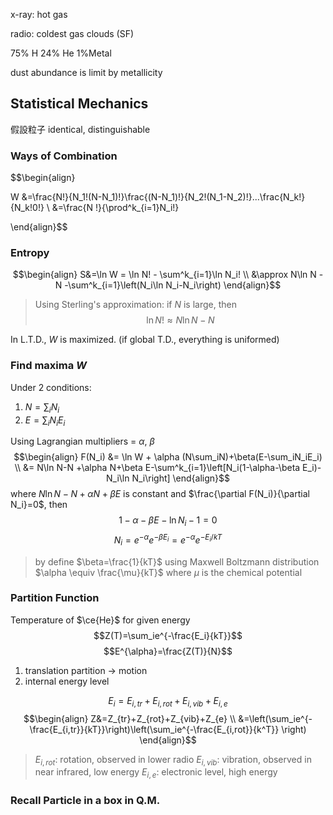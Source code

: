 x-ray: hot gas

radio: coldest gas clouds (SF)

75% H 24% He 1%Metal

dust abundance is limit by metallicity

## Statistical Mechanics
假設粒子 identical, distinguishable
### Ways of Combination
$$\begin{align}

W &=\frac{N!}{N_1!(N-N_1)!}\frac{(N-N_1)!}{N_2!(N_1-N_2)!}...\frac{N_k!}{N_k!0!}
\\
&=\frac{N !}{\prod^k_{i=1}N_i!}

\end{align}$$
### Entropy
$$\begin{align}
S&=\ln W = \ln N! - \sum^k_{i=1}\ln N_i!
\\
&\approx N\ln N - N -\sum^k_{i=1}\left(N_i\ln N_i-N_i\right)
\end{align}$$
> Using Sterling's approximation: 
> 	if $N$ is large, then 
> 	$$\ln N! \approx N\ln N- N$$

In L.T.D., $W$ is maximized. (if global T.D., everything is uniformed)
### Find maxima $W$
Under 2 conditions:
1. $N=\sum_i N_i$
2. $E=\sum_iN_iE_i$

Using Lagrangian multipliers = $\alpha,\ \beta$
$$\begin{align}
F(N_i) &= \ln W + \alpha (N\sum_iN)+\beta(E-\sum_iN_iE_i)
\\
&= N\ln N-N +\alpha N+\beta E-\sum^k_{i=1}\left[N_i(1-\alpha-\beta E_i)-N_i\ln N_i\right]
\end{align}$$
where $N\ln N-N + \alpha N + \beta E$ is constant and $\frac{\partial F(N_i)}{\partial N_i}=0$, then
$$1-\alpha -\beta E-\ln N_i-1=0$$
$$N_i=e^{-\alpha}e^{-\beta E_i}=e^{-\alpha}e^{-E_i/kT}$$
> by define 
> $\beta=\frac{1}{kT}$ using Maxwell Boltzmann distribution
> $\alpha \equiv \frac{\mu}{kT}$ where $\mu$ is the chemical potential

### Partition Function
Temperature of $\ce{He}$ for given energy
$$Z(T)=\sum_ie^{-\frac{E_i}{kT}}$$
$$E^{\alpha}=\frac{Z(T)}{N}$$
1. translation partition $\to$ motion
2. internal energy level

$$E_i=E_{i,tr}+E_{i,rot}+E_{i,vib}+E_{i,e}$$
$$\begin{align}
Z&=Z_{tr}+Z_{rot}+Z_{vib}+Z_{e}
\\
&=\left(\sum_ie^{-\frac{E_{i,tr}}{kT}}\right)\left(\sum_ie^{-\frac{E_{i,rot}}{k^T}} \right)
\end{align}$$
> $E_{i,rot}$: rotation, observed in lower radio
> $E_{i,vib}$: vibration, observed in near infrared, low energy
> $E_{i,e}$: electronic level, high energy

### Recall Particle in a box in Q.M.
